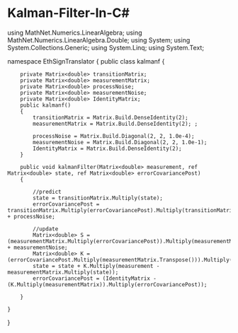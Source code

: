 # Kalman-Filter-In-C#
using MathNet.Numerics.LinearAlgebra;
using MathNet.Numerics.LinearAlgebra.Double;
using System;
using System.Collections.Generic;
using System.Linq;
using System.Text;

namespace EthSignTranslator
{
    public class kalmanf
    {


        private Matrix<double> transitionMatrix;
        private Matrix<double> measurementMatrix;
        private Matrix<double> processNoise;
        private Matrix<double> measurementNoise;
        private Matrix<double> IdentityMatrix;
        public kalmanf()
        {
            transitionMatrix = Matrix.Build.DenseIdentity(2);
            measurementMatrix = Matrix.Build.DenseIdentity(2); ;

            processNoise = Matrix.Build.Diagonal(2, 2, 1.0e-4);
            measurementNoise = Matrix.Build.Diagonal(2, 2, 1.0e-1);
            IdentityMatrix = Matrix.Build.DenseIdentity(2);
        }

        public void kalmanFilter(Matrix<double> measurement, ref Matrix<double> state, ref Matrix<double> errorCovariancePost)
        {

            //predict
            state = transitionMatrix.Multiply(state);
            errorCovariancePost = transitionMatrix.Multiply(errorCovariancePost).Multiply(transitionMatrix.Transpose()) + processNoise;

            //update
            Matrix<double> S = (measurementMatrix.Multiply(errorCovariancePost)).Multiply(measurementMatrix.Transpose()) + measurementNoise;
            Matrix<double> K = (errorCovariancePost.Multiply(measurementMatrix.Transpose())).Multiply(S.Inverse());
            state = state + K.Multiply(measurement - measurementMatrix.Multiply(state));
            errorCovariancePost = (IdentityMatrix - (K.Multiply(measurementMatrix)).Multiply(errorCovariancePost));

        }

    }
}
